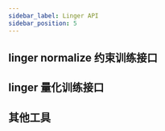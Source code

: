 ```yaml
---
sidebar_label: Linger API  
sidebar_position: 5  
---
```

## linger normalize 约束训练接口


## linger 量化训练接口


## 其他工具